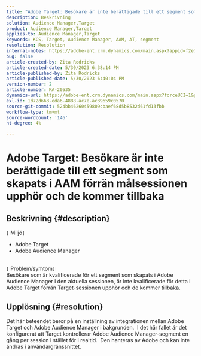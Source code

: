 ```yaml
---
title: "Adobe Target: Besökare är inte berättigade till ett segment som skapats i AAM förrän målsessionen upphör och de kommer tillbaka"
description: Beskrivning
solution: Audience Manager,Target
product: Audience Manager,Target
applies-to: Audience Manager,Target
keywords: KCS, Target, Audience Manager, AAM, AT, segment
resolution: Resolution
internal-notes: https://adobe-ent.crm.dynamics.com/main.aspx?appid=f2e74f34-7119-ea11-a811-000d3a5936c5&forceUCI=1&newWindow=true&pagetype=entityrecord&etn=knowledgearticle&id=45e8e885-2b47-e911-a952-000d3a34ebb5
bug: false
article-created-by: Zita Rodricks
article-created-date: 5/30/2023 6:38:14 PM
article-published-by: Zita Rodricks
article-published-date: 5/30/2023 6:40:04 PM
version-number: 2
article-number: KA-20535
dynamics-url: https://adobe-ent.crm.dynamics.com/main.aspx?forceUCI=1&pagetype=entityrecord&etn=knowledgearticle&id=0088281f-19ff-ed11-8f6e-6045bd0063aa
exl-id: 1d72d663-eda6-4888-ac7e-ac39659c0570
source-git-commit: 524bb46260459809cbaef68d5b8532d61fd13fbb
workflow-type: tm+mt
source-wordcount: '146'
ht-degree: 4%

---
```


# Adobe Target: Besökare är inte berättigade till ett segment som skapats i AAM förrän målsessionen upphör och de kommer tillbaka

## Beskrivning {#description}

`[` Miljö`]` <br>
- Adobe Target
- Adobe Audience Manager

<br>`[` Problem/symtom`]` <br>
Besökare som är kvalificerade för ett segment som skapats i Adobe Audience Manager i den aktuella sessionen, är inte kvalificerade för detta i Adobe Target förrän Target-sessionen upphör och de kommer tillbaka.


## Upplösning {#resolution}


Det här beteendet beror på en inställning av integrationen mellan Adobe Target och Adobe Audience Manager i bakgrunden.  I det här fallet är det konfigurerat att Target kontrollerar Adobe Audience Manager-segment en gång per session i stället för i realtid.  Den hanteras av Adobe och kan inte ändras i användargränssnittet.
